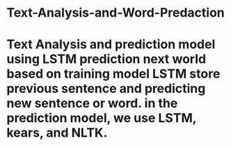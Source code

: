 # Text-Analysis-and-Word-Predaction
# Text Analysis and prediction model using LSTM prediction next world based on training model LSTM store previous sentence and predicting new sentence or word. in the prediction model, we use LSTM, kears, and NLTK.
